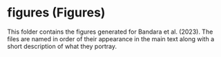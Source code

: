 # figures (Figures)

This folder contains the figures generated for Bandara et al. (2023). The files are named in order of their appearance in the main text along with a short description of what they portray.